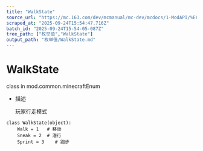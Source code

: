 ```yaml
---
title: "WalkState"
source_url: "https://mc.163.com/dev/mcmanual/mc-dev/mcdocs/1-ModAPI/%E6%9E%9A%E4%B8%BE%E5%80%BC/WalkState.html"
scraped_at: "2025-09-24T15:54:47.716Z"
batch_id: "2025-09-24T15-54-05-087Z"
tree_path: ["枚举值","WalkState"]
output_path: "枚举值/WalkState.md"
---
```


#  WalkState

class in mod.common.minecraftEnum

*   描述
    
    玩家行走模式
    

```
class WalkState(object):
	Walk = 1   # 移动
	Sneak = 2  # 潜行
	Sprint = 3    # 跑步


```